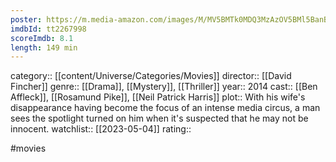 ```yaml
---
poster: https://m.media-amazon.com/images/M/MV5BMTk0MDQ3MzAzOV5BMl5BanBnXkFtZTgwNzU1NzE3MjE@._V1_SX300.jpg
imdbId: tt2267998
scoreImdb: 8.1
length: 149 min
---
```


category:: [[content/Universe/Categories/Movies]]
director:: [[David Fincher]]
genre:: [[Drama]], [[Mystery]], [[Thriller]]
year:: 2014
cast:: [[Ben Affleck]], [[Rosamund Pike]], [[Neil Patrick Harris]]
plot:: With his wife's disappearance having become the focus of an intense media circus, a man sees the spotlight turned on him when it's suspected that he may not be innocent.
watchlist:: [[2023-05-04]]
rating::

#movies 

